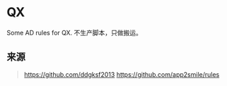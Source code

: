 # QX
Some AD rules for QX.
不生产脚本，只做搬运。

## 来源
> https://github.com/ddgksf2013
> https://github.com/app2smile/rules
